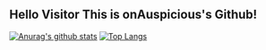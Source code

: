 ## Hello Visitor This is onAuspicious's Github!

[![Anurag's github stats](https://github-readme-stats.vercel.app/api?username=onAuspicious&theme=graywhite)](https://github.com/anuraghazra/github-readme-stats)
[![Top Langs](https://github-readme-stats.vercel.app/api/top-langs/?username=onAuspicious&theme=graywhite)](https://github.com/anuraghazra/github-readme-stats)
